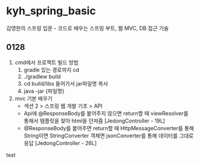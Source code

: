 # kyh_spring_basic
김영한의 스프링 입문 - 코드로 배우는 스프링 부트, 웹 MVC, DB 접근 기술

## 0128
1. cmd에서 프로젝트 빌드 방법
    1. gradle 있는 경로까지 cd
    2. ./gradlew build
    3. cd build/libs 들어가서 jar파일명 복사
    4. java -jar {파일명}
2. mvc 기본 배우기
   - 섹션 2 > 스프링 웹 개발 기초 > API
   - Api에 @ResponseBody를 붙어주지 않으면 return할 때 viewResolver를 통해서 템플릿을 찾아 html을 던져줌 [JedongController - 19L]
   - @ResponseBody를 붙어주면 return할 때 HttpMessageConverter를 통해 String이면 StringConverter 객체면 jsonConverter를 통해 데이터를 그대로 응답 [JedongController - 26L]

test